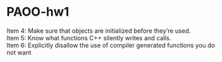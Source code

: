 # PAOO-hw1
Item 4: Make sure that objects are initialized before they’re used. <br />
Item 5: Know what functions C++ silently writes and calls. <br />
Item 6: Explicitly disallow the use of compiler generated functions you do not want
